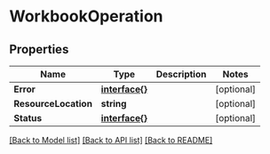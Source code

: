 # WorkbookOperation

## Properties

Name | Type | Description | Notes
------------ | ------------- | ------------- | -------------
**Error** | [**interface{}**](.md) |  | [optional] 
**ResourceLocation** | **string** |  | [optional] 
**Status** | [**interface{}**](.md) |  | [optional] 

[[Back to Model list]](../README.md#documentation-for-models) [[Back to API list]](../README.md#documentation-for-api-endpoints) [[Back to README]](../README.md)


